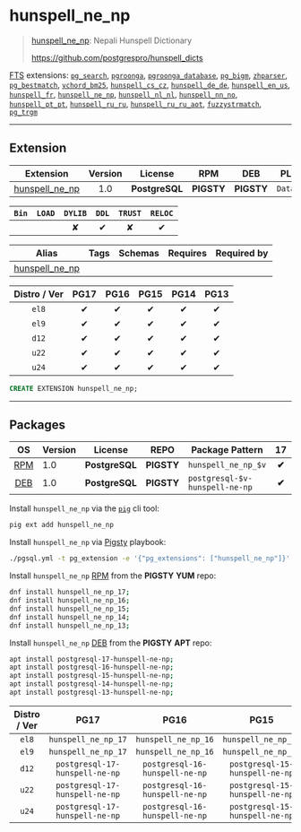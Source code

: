 # hunspell_ne_np


> [hunspell_ne_np](https://github.com/postgrespro/hunspell_dicts): Nepali Hunspell Dictionary
>
> https://github.com/postgrespro/hunspell_dicts





[FTS](/fts) extensions: [`pg_search`](/pg_search), [`pgroonga`](/pgroonga), [`pgroonga_database`](/pgroonga_database), [`pg_bigm`](/pg_bigm), [`zhparser`](/zhparser), [`pg_bestmatch`](/pg_bestmatch), [`vchord_bm25`](/vchord_bm25), [`hunspell_cs_cz`](/hunspell_cs_cz), [`hunspell_de_de`](/hunspell_de_de), [`hunspell_en_us`](/hunspell_en_us), [`hunspell_fr`](/hunspell_fr), [`hunspell_ne_np`](/hunspell_ne_np), [`hunspell_nl_nl`](/hunspell_nl_nl), [`hunspell_nn_no`](/hunspell_nn_no), [`hunspell_pt_pt`](/hunspell_pt_pt), [`hunspell_ru_ru`](/hunspell_ru_ru), [`hunspell_ru_ru_aot`](/hunspell_ru_ru_aot), [`fuzzystrmatch`](/fuzzystrmatch), [`pg_trgm`](/pg_trgm)


-------
## Extension


| Extension | Version | License | RPM | DEB | PL |
|-----------|:-------:|:-------:|:---:|:---:|:--:|
| [hunspell_ne_np](https://github.com/postgrespro/hunspell_dicts) | 1.0 | **<span class="tcblue">PostgreSQL</span>** | **<span class="tcwarn">PIGSTY</span>** | **<span class="tcwarn">PIGSTY</span>** | `Data` |



| `Bin` | `LOAD` | `DYLIB` | `DDL` | `TRUST` | `RELOC` |
|:-----:|:------:|:-------:|:-----:|:-------:|:-------:|
|  |  | <span class="tcwarn">✘</span> | <span class="tcblue">✔</span> | <span class="tcwarn">✘</span> | <span class="tcblue">✔</span> |



| Alias | Tags | Schemas | Requires | Required by |
|-------|------|---------|----------|-------------|
| [hunspell_ne_np](/hunspell_ne_np) |  |  |  |  |



| Distro / Ver | PG17 | PG16 | PG15 | PG14 | PG13 |
|:------------:|:----:|:----:|:----:|:----:|:----:|
| `el8` | <span class="tcblue">✔</span> | <span class="tcblue">✔</span> | <span class="tcblue">✔</span> | <span class="tcblue">✔</span> | <span class="tcblue">✔</span> |
| `el9` | <span class="tcblue">✔</span> | <span class="tcblue">✔</span> | <span class="tcblue">✔</span> | <span class="tcblue">✔</span> | <span class="tcblue">✔</span> |
| `d12` | <span class="tcblue">✔</span> | <span class="tcblue">✔</span> | <span class="tcblue">✔</span> | <span class="tcblue">✔</span> | <span class="tcblue">✔</span> |
| `u22` | <span class="tcblue">✔</span> | <span class="tcblue">✔</span> | <span class="tcblue">✔</span> | <span class="tcblue">✔</span> | <span class="tcblue">✔</span> |
| `u24` | <span class="tcblue">✔</span> | <span class="tcblue">✔</span> | <span class="tcblue">✔</span> | <span class="tcblue">✔</span> | <span class="tcblue">✔</span> |





```sql
CREATE EXTENSION hunspell_ne_np;
```

-----------


## Packages


| OS | Version | License | REPO | Package Pattern | 17 | 16 | 15 | 14 | 13 | Dependency |
|:--:|---------|:-------:|:----:|-----------------|:--:|:--:|:--:|:--:|:--:|------------|
| [RPM](/rpm) | 1.0 | **<span class="tcblue">PostgreSQL</span>** | **<span class="tcwarn">PIGSTY</span>** | `hunspell_ne_np_$v` | **<span class="tcwarn">✔</span>** | **<span class="tcwarn">✔</span>** | **<span class="tcwarn">✔</span>** | **<span class="tcwarn">✔</span>** | **<span class="tcwarn">✔</span>** |  |
| [DEB](/deb) | 1.0 | **<span class="tcblue">PostgreSQL</span>** | **<span class="tcwarn">PIGSTY</span>** | `postgresql-$v-hunspell-ne-np` | **<span class="tcwarn">✔</span>** | **<span class="tcwarn">✔</span>** | **<span class="tcwarn">✔</span>** | **<span class="tcwarn">✔</span>** | **<span class="tcwarn">✔</span>** |  |



Install `hunspell_ne_np` via the [`pig`](https://github.com/pgsty/pig) cli tool:

```bash
pig ext add hunspell_ne_np
```


Install `hunspell_ne_np` via [Pigsty](https://pigsty.io/docs/pgext/usage/install/) playbook:

```bash
./pgsql.yml -t pg_extension -e '{"pg_extensions": ["hunspell_ne_np"]}'
```


Install `hunspell_ne_np` [RPM](/rpm) from the **<span class="tcwarn">PIGSTY</span>** **YUM** repo:

```bash
dnf install hunspell_ne_np_17;
dnf install hunspell_ne_np_16;
dnf install hunspell_ne_np_15;
dnf install hunspell_ne_np_14;
dnf install hunspell_ne_np_13;
```


Install `hunspell_ne_np` [DEB](/deb) from the **<span class="tcwarn">PIGSTY</span>** **APT** repo:

```bash
apt install postgresql-17-hunspell-ne-np;
apt install postgresql-16-hunspell-ne-np;
apt install postgresql-15-hunspell-ne-np;
apt install postgresql-14-hunspell-ne-np;
apt install postgresql-13-hunspell-ne-np;
```




| Distro / Ver | PG17 | PG16 | PG15 | PG14 | PG13 |
|:------------:|:----:|:----:|:----:|:----:|:----:|
| `el8` | `hunspell_ne_np_17` | `hunspell_ne_np_16` | `hunspell_ne_np_15` | `hunspell_ne_np_14` | `hunspell_ne_np_13` |
| `el9` | `hunspell_ne_np_17` | `hunspell_ne_np_16` | `hunspell_ne_np_15` | `hunspell_ne_np_14` | `hunspell_ne_np_13` |
| `d12` | `postgresql-17-hunspell-ne-np` | `postgresql-16-hunspell-ne-np` | `postgresql-15-hunspell-ne-np` | `postgresql-14-hunspell-ne-np` | `postgresql-13-hunspell-ne-np` |
| `u22` | `postgresql-17-hunspell-ne-np` | `postgresql-16-hunspell-ne-np` | `postgresql-15-hunspell-ne-np` | `postgresql-14-hunspell-ne-np` | `postgresql-13-hunspell-ne-np` |
| `u24` | `postgresql-17-hunspell-ne-np` | `postgresql-16-hunspell-ne-np` | `postgresql-15-hunspell-ne-np` | `postgresql-14-hunspell-ne-np` | `postgresql-13-hunspell-ne-np` |





